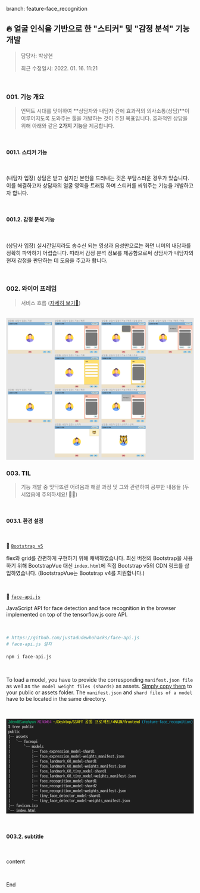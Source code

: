 branch: feature-face_recognition

## 🔥 얼굴 인식을 기반으로 한 "스티커" 및 "감정 분석" 기능 개발

> 담당자: 박상현
>
> 최근 수정일시: 2022. 01. 16. 11:21



<br>

### 001. 기능 개요

> 언택트 시대를 맞이하여 **상담자와 내담자 간에 효과적의 의사소통(상담)**이 이루어지도록 도와주는 툴을 개발하는 것이 주된 목표입니다. 효과적인 상담을 위해 아래와 같은 **2가지 기능**을 제공합니다.



<br>

#### 001.1. 스티커 기능

<br>

(내담자 입장) 상담은 받고 싶지만 본인을 드러내는 것은 부담스러운 경우가 있습니다. 이를 해결하고자 상담자의 얼굴 영역을 트래킹 하며 스티커를 씌워주는 기능을 개발하고자 합니다.



<br>

#### 001.2. 감정 분석 기능

<br>

(상담사 입장) 실시간일지라도 송수신 되는 영상과 음성만으로는 화면 너머의 내담자를 정확히 파악하기 어렵습니다. 따라서 감정 분석 정보를 제공함으로써 상담사가 내담자의 현재 감정을 판단하는 데 도움을 주고자 합니다.





<br>

### 002. 와이어 프레임

> 서비스 흐름 ([자세히 보기👋](https://www.figma.com/file/g7tE8M7z7flv7QipCnSnwz/SSAFY-%EA%B3%B5%ED%86%B5-%ED%94%84%EB%A1%9C%EC%A0%9D%ED%8A%B8))

<br>

<img src="README.assets/image-20220126140209661.png" alt="image-20220126140209661" style="zoom: 80%;" />





<br>

### 003. TIL

> 기능 개발 중 맞닥뜨린 어려움과 해결 과정 및 그와 관련하여 공부한 내용들 (두서없음에 주의하세요! 🤦‍♂️)



<br>

#### 003.1. 환경 설정

<br>

📌 [`Bootstrap v5`](https://getbootstrap.com/docs/5.0/getting-started/introduction/)

flex와 grid를 간편하게 구현하기 위해 채택하였습니다. 최신 버전의 Bootstrap을 사용하기 위해 BootstrapVue 대신 `index.html`에 직접 Bootstrap v5의 CDN 링크를 삽입하였습니다. (BootstrapVue는 Bootstrap v4를 지원합니다.)



<br>

📌 [`face-api.js`](https://justadudewhohacks.github.io/face-api.js/docs/index.html)

JavaScript API for face detection and face recognition in the browser implemented on top of the tensorflow.js core API.

<br>

```bash
# https://github.com/justadudewhohacks/face-api.js
# face-api.js 설치

npm i face-api.js
```

<br>

To load a model, you have to provide the corresponding `manifest.json file` as well as `the model weight files (shards)` as assets. [Simply copy them](https://github.com/justadudewhohacks/face-api.js/tree/master/weights) to your public or assets folder. The `manifest.json` and `shard files of a model` have to be located in the same directory.

<br>

![image-20220126154746602](README.assets/image-20220126154746602.png)



<br>

#### 003.2. subtitle

<br>

content





<br>

End
